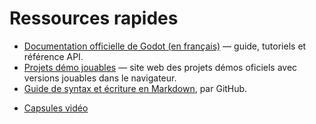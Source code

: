 # Ressources rapides

- [Documentation officielle de Godot (en français)](https://docs.godotengine.org/fr/4.x/index.html) — guide, tutoriels et référence API.
- [Projets démo jouables](https://tim-montmorency.com/godot-doc/#/godot-demo-projects/)  —  site web des projets démos oficiels avec versions jouables dans le navigateur.
- [Guide de syntax et écriture en Markdown](https://docs.github.com/fr/get-started/writing-on-github/getting-started-with-writing-and-formatting-on-github/basic-writing-and-formatting-syntax), par GitHub.
<!-- start-replace-subnav -->
* [Capsules vidéo](/04-ressources-rapides/01-capsules-video/)
<!-- end-replace-subnav -->
